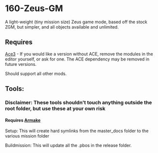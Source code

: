 # 160-Zeus-GM
A light-weight (tiny mission size) Zeus game mode, based off the stock ZGM, but simpler, and all objects available and unlimited.

## Requires
[Ace3](https://github.com/acemod/ACE3) - If you would like a version without ACE, remove the modules in the editor yourself, or ask for one. The ACE dependency may be removed in future versions.

Should support all other mods.

## Tools:  
### Disclaimer: These tools shouldn't touch anything outside the root folder, but use these at your own risk
#### Requires [Armake](https://github.com/KoffeinFlummi/armake)

Setup: This will create hard symlinks from the master_docs folder to the various mission folder  

Buildmission: This will update all the .pbos in the release folder. 
